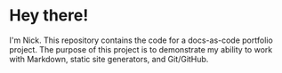 # Hey there!

I'm Nick. This repository contains the code for a docs-as-code portfolio project. The purpose of this project is to demonstrate my ability to work with Markdown, static site generators, and Git/GitHub.

